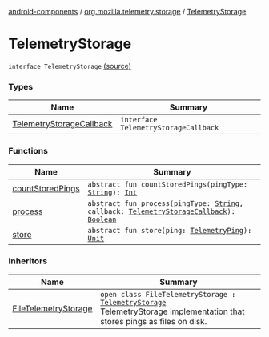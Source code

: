 [android-components](../../index.md) / [org.mozilla.telemetry.storage](../index.md) / [TelemetryStorage](./index.md)

# TelemetryStorage

`interface TelemetryStorage` [(source)](https://github.com/mozilla-mobile/android-components/blob/master/components/service/telemetry/src/main/java/org/mozilla/telemetry/storage/TelemetryStorage.java#L9)

### Types

| Name | Summary |
|---|---|
| [TelemetryStorageCallback](-telemetry-storage-callback/index.md) | `interface TelemetryStorageCallback` |

### Functions

| Name | Summary |
|---|---|
| [countStoredPings](count-stored-pings.md) | `abstract fun countStoredPings(pingType: `[`String`](https://kotlinlang.org/api/latest/jvm/stdlib/kotlin/-string/index.html)`): `[`Int`](https://kotlinlang.org/api/latest/jvm/stdlib/kotlin/-int/index.html) |
| [process](process.md) | `abstract fun process(pingType: `[`String`](https://kotlinlang.org/api/latest/jvm/stdlib/kotlin/-string/index.html)`, callback: `[`TelemetryStorageCallback`](-telemetry-storage-callback/index.md)`): `[`Boolean`](https://kotlinlang.org/api/latest/jvm/stdlib/kotlin/-boolean/index.html) |
| [store](store.md) | `abstract fun store(ping: `[`TelemetryPing`](../../org.mozilla.telemetry.ping/-telemetry-ping/index.md)`): `[`Unit`](https://kotlinlang.org/api/latest/jvm/stdlib/kotlin/-unit/index.html) |

### Inheritors

| Name | Summary |
|---|---|
| [FileTelemetryStorage](../-file-telemetry-storage/index.md) | `open class FileTelemetryStorage : `[`TelemetryStorage`](./index.md)<br>TelemetryStorage implementation that stores pings as files on disk. |
